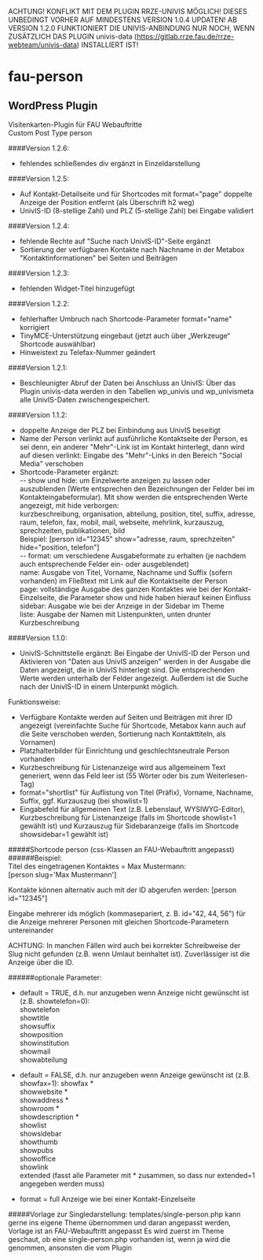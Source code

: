 ACHTUNG! KONFLIKT MIT DEM PLUGIN RRZE-UNIVIS MÖGLICH! DIESES UNBEDINGT VORHER AUF MINDESTENS VERSION 1.0.4 UPDATEN!
AB VERSION 1.2.0 FUNKTIONIERT DIE UNIVIS-ANBINDUNG NUR NOCH, WENN ZUSÄTZLICH DAS PLUGIN univis-data (https://gitlab.rrze.fau.de/rrze-webteam/univis-data) INSTALLIERT IST!

fau-person
============

WordPress Plugin
----------------

Visitenkarten-Plugin für FAU Webauftritte  
Custom Post Type person

####Version 1.2.6:

- fehlendes schließendes div ergänzt in Einzeldarstellung     

####Version 1.2.5:

- Auf Kontakt-Detailseite und für Shortcodes mit format="page" doppelte Anzeige der Position entfernt (als Überschrift h2 weg)     
- UnivIS-ID (8-stellige Zahl) und PLZ (5-stellige Zahl) bei Eingabe validiert    

####Version 1.2.4:

- fehlende Rechte auf "Suche nach UnivIS-ID"-Seite ergänzt     
- Sortierung der verfügbaren Kontakte nach Nachname in der Metabox "Kontaktinformationen" bei Seiten und Beiträgen    

####Version 1.2.3:

- fehlenden Widget-Titel hinzugefügt    

####Version 1.2.2:

- fehlerhafter Umbruch nach Shortcode-Parameter format="name" korrigiert    
- TinyMCE-Unterstützung eingebaut (jetzt auch über „Werkzeuge“ Shortcode auswählbar)    
- Hinweistext zu Telefax-Nummer geändert    

####Version 1.2.1:

- Beschleunigter Abruf der Daten bei Anschluss an UnivIS: Über das Plugin univis-data werden in den Tabellen wp_univis und wp_univismeta alle UnivIS-Daten zwischengespeichert.    

####Version 1.1.2:

- doppelte Anzeige der PLZ bei Einbindung aus UnivIS beseitigt    
- Name der Person verlinkt auf ausführliche Kontaktseite der Person, es sei denn, ein anderer "Mehr"-Link ist im Kontakt hinterlegt, dann wird auf diesen verlinkt: Eingabe des "Mehr"-Links in den Bereich "Social Media" verschoben    
- Shortcode-Parameter ergänzt:    
-- show und hide: um Einzelwerte anzeigen zu lassen oder auszublenden (Werte entsprechen den Bezeichnungen der Felder bei im Kontakteingabeformular). Mit show werden die entsprechenden Werte angezeigt, mit hide verborgen:    
   kurzbeschreibung, organisation, abteilung, position, titel, suffix, adresse, raum, telefon, fax, mobil, mail, webseite, mehrlink, kurzauszug, sprechzeiten, publikationen, bild     
   Beispiel: [person id="12345" show="adresse, raum, sprechzeiten" hide="position, telefon"]    
-- format: um verschiedene Ausgabeformate zu erhalten (je nachdem auch entsprechende Felder ein- oder ausgeblendet)    
   name: Ausgabe von Titel, Vorname, Nachname und Suffix (sofern vorhanden) im Fließtext mit Link auf die Kontaktseite der Person    
   page: vollständige Ausgabe des ganzen Kontaktes wie bei der Kontakt-Einzelseite, die Parameter show und hide haben hierauf keinen Einfluss    
   sidebar: Ausgabe wie bei der Anzeige in der Sidebar im Theme    
   liste: Ausgabe der Namen mit Listenpunkten, unten drunter Kurzbeschreibung    

####Version 1.1.0:

- UnivIS-Schnittstelle ergänzt: Bei Eingabe der UnivIS-ID der Person und Aktivieren von "Daten aus UnivIS anzeigen" werden in der Ausgabe die Daten angezeigt, die in UnivIS hinterlegt sind. Die entsprechenden Werte werden unterhalb der Felder angezeigt. Außerdem ist die Suche nach der UnivIS-ID in einem Unterpunkt möglich.    

Funktionsweise:

- Verfügbare Kontakte werden auf Seiten und Beiträgen mit ihrer ID angezeigt (vereinfachte Suche für Shortcode, Metabox kann auch auf die Seite verschoben werden, Sortierung nach Kontakttiteln, als Vornamen)    
- Platzhalterbilder für Einrichtung und geschlechtsneutrale Person vorhanden   
- Kurzbeschreibung für Listenanzeige wird aus allgemeinem Text generiert, wenn das Feld leer ist (55 Wörter oder bis zum Weiterlesen-Tag)    
- format="shortlist" für Auflistung von Titel (Präfix), Vorname, Nachname, Suffix, ggf. Kurzauszug (bei showlist=1)    
- Eingabefeld für allgemeinen Text (z.B. Lebenslauf, WYSIWYG-Editor), Kurzbeschreibung für Listenanzeige (falls im Shortcode showlist=1 gewählt ist) und Kurzauszug für Sidebaranzeige (falls im Shortcode showsidebar=1 gewählt ist)

#####Shortcode person (css-Klassen an FAU-Webauftritt angepasst)
######Beispiel:  
Titel des eingetragenen Kontaktes = Max Mustermann:  
[person slug='Max Mustermann']  

Kontakte können alternativ auch mit der ID abgerufen werden:
[person id="12345"]

Eingabe mehrerer ids möglich (kommasepariert, z. B. id="42, 44, 56") für die Anzeige mehrerer Personen mit gleichen Shortcode-Parametern untereinander     

ACHTUNG: In manchen Fällen wird auch bei korrekter Schreibweise der Slug nicht gefunden (z.B. wenn Umlaut beinhaltet ist). Zuverlässiger ist die Anzeige über die ID.


######optionale Parameter:  
- default = TRUE, d.h. nur anzugeben wenn Anzeige nicht gewünscht ist (z.B. showtelefon=0):  
showtelefon  
showtitle  
showsuffix  
showposition  
showinstitution  
showmail  
showabteilung    

- default = FALSE, d.h. nur anzugeben wenn Anzeige gewünscht ist (z.B. showfax=1):
showfax *  
showwebsite *  
showaddress *  
showroom *  
showdescription *  
showlist    
showsidebar    
showthumb    
showpubs  
showoffice  
showlink  
extended (fasst alle Parameter mit * zusammen, so dass nur extended=1 angegeben werden muss)

- format = full
Anzeige wie bei einer Kontakt-Einzelseite

#####Vorlage zur Singledarstellung: templates/single-person.php
kann gerne ins eigene Theme übernommen und daran angepasst werden, Vorlage ist an FAU-Webauftritt angepasst
Es wird zuerst im Theme geschaut, ob eine single-person.php vorhanden ist, wenn ja wird die genommen, ansonsten die vom Plugin




